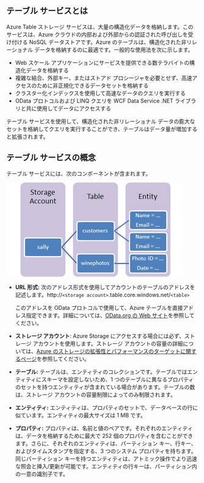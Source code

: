 ## テーブル サービスとは

Azure Table ストレージ サービスは、大量の構造化データを格納します。このサービスは、Azure クラウドの内部および外部からの認証された呼び出しを受け付ける NoSQL データストアです。Azure のテーブルは、構造化された非リレーショナル データを格納するのに最適です。一般的な使用法を次に示します。

-   Web スケール アプリケーションにサービスを提供できる数テラバイトの構造化データを格納する
-   複雑な結合、外部キー、またはストアド プロシージャを必要とせず、高速アクセスのために非正規化できるデータセットを格納する
-   クラスター化インデックスを使用して高速なデータのクエリを実行する
-   OData プロトコルおよび LINQ クエリを WCF Data Service .NET ライブラリと共に使用してデータにアクセスする

テーブル サービスを使用して、構造化された非リレーショナル データの膨大なセットを格納してクエリを実行することができ、テーブルはデータ量が増加すると拡張されます。

## テーブル サービスの概念

テーブル サービスには、次のコンポーネントが含まれます。

![Table1][Table1]

-   **URL 形式:** 次のアドレス形式を使用してアカウントのテーブルのアドレスを記述します。http://`<storage account>`.table.core.windows.net/`<table>`  
      
    このアドレスを OData プロトコルで使用して、Azure テーブルを直接アドレス指定できます。詳細については、[OData.org の Web サイト][]を参照してください。

-   **ストレージ アカウント**: Azure Storage にアクセスする場合には必ず、ストレージ アカウントを使用します。ストレージ アカウントの容量の詳細については、[Azure のストレージの拡張性とパフォーマンスのターゲットに関するページ](storage-scalability-targets.md)を参照してください。

-   **テーブル:** テーブルは、エンティティのコレクションです。テーブルではエンティティにスキーマを設定しないため、1 つのテーブルに異なるプロパティのセットを持つエンティティが含まれている場合があります。テーブルの数は、ストレージ アカウントの容量制限によってのみ制限されます。

-   **エンティティ:** エンティティは、プロパティのセットで、データベースの行に似ています。エンティティの最大サイズは 1 MB です。

-   **プロパティ:** プロパティは、名前と値のペアです。それぞれのエンティティは、データを格納するために最大で 252 個のプロパティを含むことができます。さらに、それぞれのエンティティは、パーティション キー、行キー、およびタイムスタンプを指定する、3 つのシステム プロパティを持ちます。同じパーティション キーを持つエンティティは、アトミック操作でより迅速な照会と挿入/更新が可能です。エンティティの行キーは、パーティション内の一意の識別子です。


  
  [Table1]: ./media/storage-table-concepts-include/table1.png
  [OData.org の Web サイト]: http://www.odata.org/

<!---HONumber=July15_HO4-->